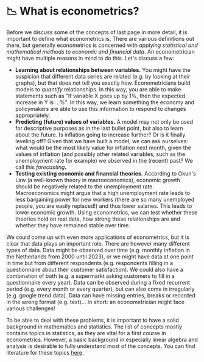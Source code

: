 # 📉 What is econometrics?

Before we discuss some of the concepts of last page in more detail, it is important to define what econometrics is. There are various definitions out there, but generally econometrics is concerned with _applying statistical and mathematical methods to economic and financial data_. An econometrician might have multiple reasons in mind to do this. Let's discuss a few:

* **Learning about relationships between variables.** You might have the suspicion that different data series are related (e.g. by looking at their graphs), but that does not tell you exactly how. Econometricians build models to _quantify_ relationships. In this way, you are able to make statements such as "If variable X goes up by 1%, then the expected increase in Y is ...%". In this way, we learn something the economy and policymakers are able to use this information to respond to changes appropriately.
* **Predicting (future) values of variables.** A model may not only be used for descriptive purposes as in the last bullet point, but also to learn about the future. Is inflation going to increase further? Or is it finally leveling off? Given that we have built a model, we can ask ourselves: what would be the most likely value for inflation next month, given the values of inflation (and possibly other related variables, such as the unemployment rate for example) we observed in the (recent) past? We call this _forecasting_**.**&#x20;
* **Testing existing economic and financial theories.** According to Okun's Law (a well-known theory in macroeconomics), economic growth should be negatively related to the unemployment rate. Macroeconomics might argue that a high unemployment rate leads to less bargaining power for new workers (there are so many unemployed people, you are easily replaced!) and thus lower salaries. This leads to lower economic growth. Using econometrics, we can test whether these theories hold on real data, how strong these relationships are and whether they have remained stable over time. &#x20;

We could come up with even more applications of econometrics, but it is clear that data plays an important role. There are however many different types of data. Data might be observed over time (e.g. monthly inflation in the Netherlands from 2000 until 2023), or we might have data at one point in time but from different respondents (e.g. respondents filling in a questionnaire about their customer satisfaction). We could also have a combination of both (e.g. a supermarkt asking customers to fill in a questionnaire every year). Data can be observed during a fixed recurrent period (e.g. every month or every quarter), but can also come in irregularly (e.g. google trend data). Data can have missing entries, breaks or recorded in the wrong format (e.g. text)... In short: an econometrician might face various challenges! &#x20;

To be able to deal with these problems, it is important to have a solid background in mathematics and statistics. The list of concepts mostly contains topics in statistics, as they are vital for a first course in econometrics. However, a basic background in especially linear algebra and analysis is desirable to fully understand most of the concepts. You can find literature for these topics [here](../literature.md).

